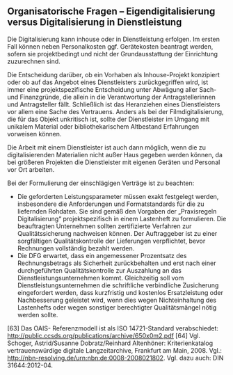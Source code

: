## Organisatorische Fragen – Eigendigitalisierung versus Digitalisierung in Dienstleistung 

Die Digitalisierung kann inhouse oder in Dienstleistung erfolgen.
Im ersten Fall können neben Personalkosten ggf. Gerätekosten beantragt werden, sofern sie projektbedingt und nicht der Grundausstattung der Einrichtung zuzurechnen sind. 

Die Entscheidung darüber, ob ein Vorhaben als Inhouse-Projekt konzipiert oder ob auf das Angebot eines Dienstleisters zurückgegriffen wird, ist immer eine projektspezifische Entscheidung unter Abwägung aller Sach- und Finanzgründe, die allein in die Verantwortung der Antragstellerinnen und Antragsteller fällt.
Schließlich ist das Heranziehen eines Dienstleisters vor allem eine Sache des Vertrauens.
Anders als bei der Filmdigitalisierung, die für das Objekt unkritisch ist, sollte der Dienstleister im Umgang mit unikalem Material oder bibliothekarischem Altbestand Erfahrungen vorweisen können. 

Die Arbeit mit einem Dienstleister ist auch dann möglich, wenn die zu digitalisierenden Materialien nicht außer Haus gegeben werden können, da bei größeren Projekten die Dienstleister mit eigenen Geräten und Personal vor Ort arbeiten. 

Bei der Formulierung der einschlägigen Verträge ist zu beachten: 

* Die geforderten Leistungsparameter müssen exakt festgelegt werden, insbesondere die Anforderungen und Formatstandards für die zu liefernden Rohdaten. 
Sie sind gemäß den Vorgaben der „Praxisregeln Digitalisierung“ projektspezifisch in einem Lastenheft zu formulieren.
Die beauftragten Unternehmen sollten zertifizierte Verfahren zur Qualitätssicherung nachweisen können.
Der Auftraggeber ist zu einer sorgfältigen Qualitätskontrolle der Lieferungen verpflichtet, bevor Rechnungen vollständig bezahlt werden. 
* Die DFG erwartet, dass ein angemessener Prozentsatz des Rechnungsbetrags als Sicherheit zurückbehalten und erst nach einer durchgeführten Qualitätskontrolle zur Auszahlung an das Dienstleistungsunternehmen kommt.
Gleichzeitig soll vom Dienstleistungsunternehmen die schriftliche verbindliche Zusicherung eingefordert werden, dass kurzfristig und kostenlos Ersatzleistung oder Nachbesserung geleistet wird, wenn dies wegen Nichteinhaltung des Lastenhefts oder wegen sonstiger berechtigter Qualitätsmängel nötig werden sollte. 


[63] Das OAIS- Referenzmodell ist als ISO 14721-Standard verabschiedet: http://public.ccsds.org/publications/archive/650x0m2.pdf 
[64] Vgl. Schoger, Astrid/Susanne Dobratz/Reinhard Altenhöner: Kriterienkatalog vertrauenswürdige digitale Langzeitarchive, Frankfurt am Main, 2008. Vgl.: http://nbn-resolving.de/urn:nbn:de:0008-2008021802. Vgl. dazu auch: DIN 31644:2012-04. 
